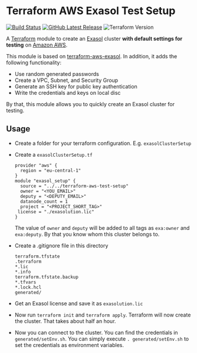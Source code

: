 # Terraform AWS Exasol Test Setup

[![Build Status](https://github.com/exasol/terraform-aws-exasol-test-setup/actions/workflows/ci-build.yml/badge.svg)](https://github.com/exasol/terraform-aws-exasol-test-setup/actions/workflows/ci-build.yml)
[![GitHub Latest Release][gh-release-badge]][gh-release-link]
![Terraform Version][terraform-version]

A [Terraform](https://www.terraform.io) module to create an
[Exasol](https://www.exasol.com) cluster **with default settings for testing** on [Amazon AWS](https://aws.amazon.com/).

This module is based on [terraform-aws-exasol](https://github.com/exasol/terraform-aws-exasol/). In addition, it adds the following functionality:

* Use random generated passwords
* Create a VPC, Subnet, and Security Group
* Generate an SSH key for public key authentication
* Write the credentials and keys on local disc

By that, this module allows you to quickly create an Exasol cluster for testing.

## Usage

* Create a folder for your terraform configuration. E.g. `exasolClusterSetup`
* Create a `exasolClusterSetup.tf`
  ```hcl
  provider "aws" {
    region = "eu-central-1"
  }
  module "exasol_setup" {
    source = "../../terraform-aws-test-setup"
    owner = "<YOU_EMAIL>"
    deputy = "<DEPUTY_EMAIL>"
    datanode_count = 1
    project = "<PROJECT_SHORT_TAG>"
   license = "./exasolution.lic"
  }
  ```

  The value of `owner` and `deputy` will be added to all tags as `exa:owner` and `exa:deputy`. By that you know whom this cluster belongs to.

* Create a .gitignore file in this directory

  ```gitignore
  terraform.tfstate
  .terraform
  *.lic
  *.info
  terraform.tfstate.backup
  *.tfvars
  *.lock.hcl
  generated/
  ```
* Get an Exasol license and save it as `exasolution.lic`
* Now run `terraform init` and `terraform apply`. Terraform will now create the cluster. That takes about half an hour.
* Now you can connect to the cluster. You can find the credentials in `generated/setEnv.sh`. You can simply execute `. generated/setEnv.sh` to set the credentials as environment variables.

[travis-badge]: https://travis-ci.com/exasol/terraform-aws-exasol.svg?branch=main

[travis-link]: https://travis-ci.com/exasol/terraform-aws-exasol

[gh-release-badge]: https://img.shields.io/github/tag/exasol/terraform-aws-exasol.svg?label=latest

[gh-release-link]: https://github.com/exasol/terraform-aws-exasol/releases/latest

[terraform-version]: https://img.shields.io/badge/tf-%3E%3D0.12.0-blue.svg

[terraform-install]: https://www.terraform.io/downloads.html

[aws-cli]: https://docs.aws.amazon.com/cli/latest/userguide/cli-chap-install.html

